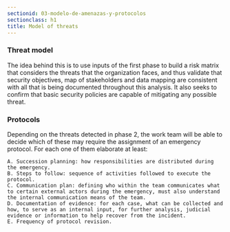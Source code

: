 ```yaml
---
sectionid: 03-modelo-de-amenazas-y-protocolos
sectionclass: h1
title: Model of threats
---
```

### Threat model
The idea behind this is to use inputs of the first phase to build a risk matrix that considers the threats that the organization faces, and thus validate that security objectives, map of stakeholders and data mapping are consistent with all that is being documented throughout this analysis. It also seeks to confirm that basic security policies are capable of mitigating any possible threat.

### Protocols
Depending on the threats detected in phase 2, the work team will be able to decide which of these may require the assignment of an emergency protocol. For each one of them elaborate at least:

	A. Succession planning: how responsibilities are distributed during the emergency.
	B. Steps to follow: sequence of activities followed to execute the protocol.
	C. Communication plan: defining who within the team communicates what to certain external actors during the emergency, must also understand the internal communication means of the team.
	D. Documentation of evidence: for each case, what can be collected and how, to serve as an internal input, for further analysis, judicial evidence or information to help recover from the incident.
	E. Frequency of protocol revision.

